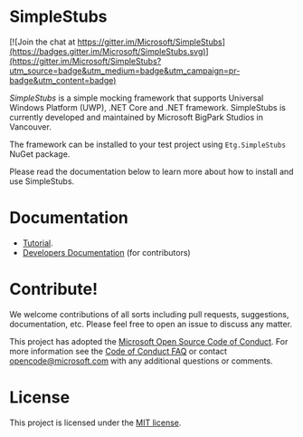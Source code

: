 SimpleStubs
=======

[![Join the chat at https://gitter.im/Microsoft/SimpleStubs](https://badges.gitter.im/Microsoft/SimpleStubs.svg)](https://gitter.im/Microsoft/SimpleStubs?utm_source=badge&utm_medium=badge&utm_campaign=pr-badge&utm_content=badge)

*SimpleStubs* is a simple mocking framework that supports Universal Windows Platform (UWP), .NET Core and .NET framework. SimpleStubs is currently developed and maintained by Microsoft BigPark Studios in Vancouver.

The framework can be installed to your test project using `Etg.SimpleStubs` NuGet package.

Please read the documentation below to learn more about how to install and use SimpleStubs.

Documentation 
=======
* [Tutorial](Documentation/Tutorial.md).
* [Developers Documentation](Documentation/DeveloperDocumentation.md) (for contributors)

Contribute!
=======
We welcome contributions of all sorts including pull requests, suggestions, documentation, etc. Please feel free to open an issue to discuss any matter.

This project has adopted the [Microsoft Open Source Code of Conduct](https://opensource.microsoft.com/codeofconduct/). For more information see the [Code of Conduct FAQ](https://opensource.microsoft.com/codeofconduct/faq/) or contact [opencode@microsoft.com](mailto:opencode@microsoft.com) with any additional questions or comments.

License
=======
This project is licensed under the [MIT license](LICENSE).
